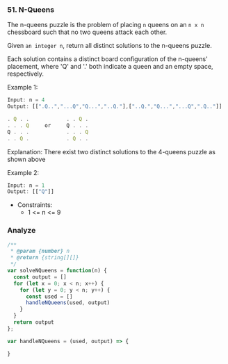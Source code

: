 ### 51. N-Queens

The n-queens puzzle is the problem of placing `n` queens on an `n x n` chessboard such that no two queens attack each other.

Given `an integer n`, return all distinct solutions to the n-queens puzzle.

Each solution contains a distinct board configuration of the n-queens' placement, where 'Q' and '.' both indicate a queen and an empty space, respectively.

Example 1:

```js
Input: n = 4
Output: [[".Q..","...Q","Q...","..Q."],["..Q.","Q...","...Q",".Q.."]]

. Q . .            . . Q .
. . . Q     or     Q . . .
Q . . .            . . . Q
. . Q .            . Q . .
```

Explanation: There exist two distinct solutions to the 4-queens puzzle as shown above

Example 2:

```js
Input: n = 1
Output: [["Q"]]
```

* Constraints:
  * 1 <= n <= 9

### Analyze

```js
/**
 * @param {number} n
 * @return {string[][]}
 */
var solveNQueens = function(n) {
  const output = []
  for (let x = 0; x < n; x++) {
    for (let y = 0; y < n; y++) {
      const used = []
      handleNQueens(used, output)
    }
  }
  return output
};

var handleNQueens = (used, output) => {

}
```